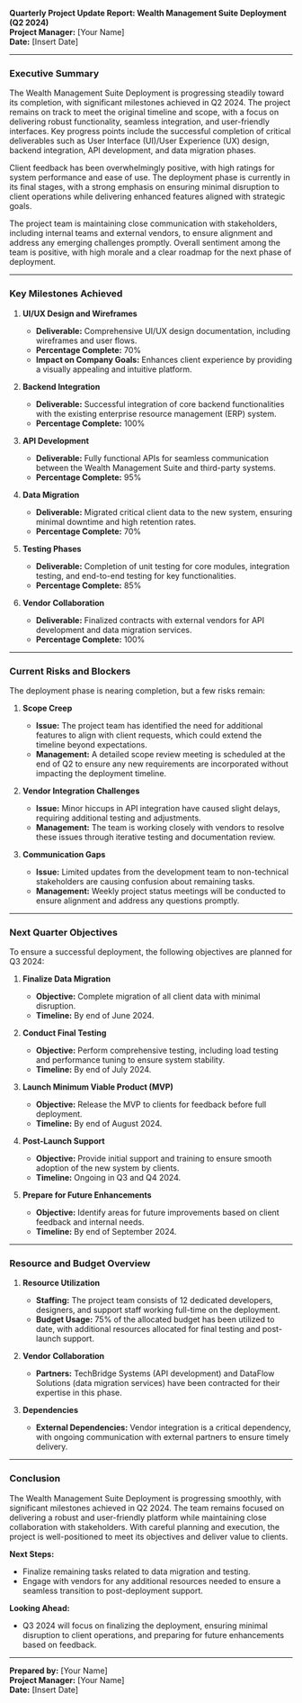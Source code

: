 

**Quarterly Project Update Report: Wealth Management Suite Deployment (Q2 2024)**  
**Project Manager:** [Your Name]  
**Date:** [Insert Date]

---

### **Executive Summary**

The Wealth Management Suite Deployment is progressing steadily toward its completion, with significant milestones achieved in Q2 2024. The project remains on track to meet the original timeline and scope, with a focus on delivering robust functionality, seamless integration, and user-friendly interfaces. Key progress points include the successful completion of critical deliverables such as User Interface (UI)/User Experience (UX) design, backend integration, API development, and data migration phases.  

Client feedback has been overwhelmingly positive, with high ratings for system performance and ease of use. The deployment phase is currently in its final stages, with a strong emphasis on ensuring minimal disruption to client operations while delivering enhanced features aligned with strategic goals.

The project team is maintaining close communication with stakeholders, including internal teams and external vendors, to ensure alignment and address any emerging challenges promptly. Overall sentiment among the team is positive, with high morale and a clear roadmap for the next phase of deployment.

---

### **Key Milestones Achieved**

1. **UI/UX Design and Wireframes**  
   - **Deliverable:** Comprehensive UI/UX design documentation, including wireframes and user flows.  
   - **Percentage Complete:** 70%  
   - **Impact on Company Goals:** Enhances client experience by providing a visually appealing and intuitive platform.

2. **Backend Integration**  
   - **Deliverable:** Successful integration of core backend functionalities with the existing enterprise resource management (ERP) system.  
   - **Percentage Complete:** 100%  

3. **API Development**  
   - **Deliverable:** Fully functional APIs for seamless communication between the Wealth Management Suite and third-party systems.  
   - **Percentage Complete:** 95%  

4. **Data Migration**  
   - **Deliverable:** Migrated critical client data to the new system, ensuring minimal downtime and high retention rates.  
   - **Percentage Complete:** 70%  

5. **Testing Phases**  
   - **Deliverable:** Completion of unit testing for core modules, integration testing, and end-to-end testing for key functionalities.  
   - **Percentage Complete:** 85%  

6. **Vendor Collaboration**  
   - **Deliverable:** Finalized contracts with external vendors for API development and data migration services.  
   - **Percentage Complete:** 100%  

---

### **Current Risks and Blockers**

The deployment phase is nearing completion, but a few risks remain:  
1. **Scope Creep**  
   - **Issue:** The project team has identified the need for additional features to align with client requests, which could extend the timeline beyond expectations.  
   - **Management:** A detailed scope review meeting is scheduled at the end of Q2 to ensure any new requirements are incorporated without impacting the deployment timeline.

2. **Vendor Integration Challenges**  
   - **Issue:** Minor hiccups in API integration have caused slight delays, requiring additional testing and adjustments.  
   - **Management:** The team is working closely with vendors to resolve these issues through iterative testing and documentation review.

3. **Communication Gaps**  
   - **Issue:** Limited updates from the development team to non-technical stakeholders are causing confusion about remaining tasks.  
   - **Management:** Weekly project status meetings will be conducted to ensure alignment and address any questions promptly.

---

### **Next Quarter Objectives**

To ensure a successful deployment, the following objectives are planned for Q3 2024:  

1. **Finalize Data Migration**  
   - **Objective:** Complete migration of all client data with minimal disruption.  
   - **Timeline:** By end of June 2024.

2. **Conduct Final Testing**  
   - **Objective:** Perform comprehensive testing, including load testing and performance tuning to ensure system stability.  
   - **Timeline:** By end of July 2024.

3. **Launch Minimum Viable Product (MVP)**  
   - **Objective:** Release the MVP to clients for feedback before full deployment.  
   - **Timeline:** By end of August 2024.

4. **Post-Launch Support**  
   - **Objective:** Provide initial support and training to ensure smooth adoption of the new system by clients.  
   - **Timeline:** Ongoing in Q3 and Q4 2024.

5. **Prepare for Future Enhancements**  
   - **Objective:** Identify areas for future improvements based on client feedback and internal needs.  
   - **Timeline:** By end of September 2024.

---

### **Resource and Budget Overview**

1. **Resource Utilization**  
   - **Staffing:** The project team consists of 12 dedicated developers, designers, and support staff working full-time on the deployment.  
   - **Budget Usage:** 75% of the allocated budget has been utilized to date, with additional resources allocated for final testing and post-launch support.

2. **Vendor Collaboration**  
   - **Partners:** TechBridge Systems (API development) and DataFlow Solutions (data migration services) have been contracted for their expertise in this phase.  

3. **Dependencies**  
   - **External Dependencies:** Vendor integration is a critical dependency, with ongoing communication with external partners to ensure timely delivery.

---

### **Conclusion**

The Wealth Management Suite Deployment is progressing smoothly, with significant milestones achieved in Q2 2024. The team remains focused on delivering a robust and user-friendly platform while maintaining close collaboration with stakeholders. With careful planning and execution, the project is well-positioned to meet its objectives and deliver value to clients.

**Next Steps:**  
- Finalize remaining tasks related to data migration and testing.  
- Engage with vendors for any additional resources needed to ensure a seamless transition to post-deployment support.  

**Looking Ahead:**  
- Q3 2024 will focus on finalizing the deployment, ensuring minimal disruption to client operations, and preparing for future enhancements based on feedback.

---

**Prepared by:** [Your Name]  
**Project Manager:** [Your Name]  
**Date:** [Insert Date]